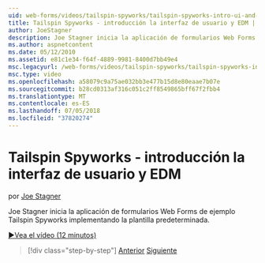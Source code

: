 ```yaml
---
uid: web-forms/videos/tailspin-spyworks/tailspin-spyworks-intro-ui-and-edm
title: Tailspin Spyworks - introducción la interfaz de usuario y EDM | Microsoft Docs
author: JoeStagner
description: Joe Stagner inicia la aplicación de formularios Web Forms de ejemplo Tailspin Spyworks implementando la plantilla predeterminada.
ms.author: aspnetcontent
ms.date: 05/12/2010
ms.assetid: e81c1e34-f64f-4889-9981-8400d7bb49e4
msc.legacyurl: /web-forms/videos/tailspin-spyworks/tailspin-spyworks-intro-ui-and-edm
msc.type: video
ms.openlocfilehash: a58079c9a75ae032bb3e477b15d8e80eaae7b07e
ms.sourcegitcommit: b28cd0313af316c051c2ff8549865bff67f2fbb4
ms.translationtype: MT
ms.contentlocale: es-ES
ms.lasthandoff: 07/05/2018
ms.locfileid: "37820274"
---
```

<a name="tailspin-spyworks---intro-ui-and-edm"></a>Tailspin Spyworks - introducción la interfaz de usuario y EDM
====================
por [Joe Stagner](https://github.com/JoeStagner)

Joe Stagner inicia la aplicación de formularios Web Forms de ejemplo Tailspin Spyworks implementando la plantilla predeterminada.

[&#9654;Vea el vídeo (12 minutos)](https://channel9.msdn.com/Blogs/ASP-NET-Site-Videos/tailspin-spyworks-intro-ui-and-edm)

> [!div class="step-by-step"]
> [Anterior](tailspin-spyworks-implementing-and-using-the-also-purchased-control.md)
> [Siguiente](tailspin-spyworks-directory-organization.md)

